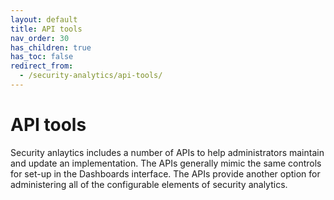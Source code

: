 ```yaml
---
layout: default
title: API tools
nav_order: 30
has_children: true
has_toc: false
redirect_from:
  - /security-analytics/api-tools/
---
```


# API tools

Security anlaytics includes a number of APIs to help administrators maintain and update an implementation. The APIs generally mimic the same controls for set-up in the Dashboards interface. The APIs provide another option for administering all of the configurable elements of security analytics.

